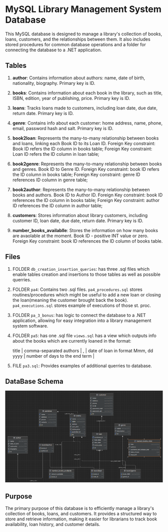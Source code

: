 # MySQL Library Management System Database

This MySQL database is designed to manage a library's collection of books, loans, customers, and the relationships between them. It also includes stored procedures for common database operations and a folder for connecting the database to a .NET application.

## Tables

1. **author**: Contains information about authors: name, date of birth, nationality, biography. Primary key is ID.
  
3. **books**: Contains information about each book in the library, such as title, ISBN, edition, year of publishing, price. Primary key is ID.

4. **loans**: Tracks loans made to customers, including loan date, due date, return date. Primary key is ID. 

5. **genre**: Contains info about each customer: home address, name, phone, email, password hash and salt. Primary key is ID.

6. **book2loan**: Represents the many-to-many relationship between books and loans, linking each Book ID to its Loan ID.
   Foreign Key constraint: Book ID refers the ID column in books table;
   Foreign Key constraint: Loan ID refers the ID column in loan table;

8. **book2genre**: Represents the many-to-many relationship between books and genres. Book ID to Genre ID.
   Foreign Key constraint: book ID refers the ID column in books table;
   Foreign Key constraint: genre ID references ID column in genre table;

10. **book2author**: Represents the many-to-many relationship between books and authors. Book ID to Author ID.
    Foreign Key constraint: book ID references the ID column in books table;
    Foreign Key constraint: author ID references the ID column in author table;

12. **customers**: Stores information about library customers, including customer ID, loan date, due date, return date. Primary key is ID.

13. **number_books_availablle**: Stores the information on how many books are avaolable at the moment. Book ID - positive INT value or zero.
    Foreign Key constraint: book ID references the ID column of books table.

## Files

1. FOLDER `db_creation_insertion_queries`: has three .sql files which enable tables creation and insertions to those tables as well as possible querries. 

2. FOLDER `pa4`: Contains two .sql files.
   `pa4_procedures.sql` stores routines/procedures which might be useful to add a new loan or closing the loan(meaning the customer brought back the book).
   `pa4_executions.sql` stores example of executions of those st. proc. 

5. FOLDER `pa_3_bonus`: has logic to connect the database to a .NET application, allowing for easy integration into a library management system software.

6. FOLDER `pa5`: has one .sql file
   `views.sql` has a view which outputs info about the books which are currently loaned in the format:
   
   title | comma-separated authors | <publisher>, <release year> | date of loan in format Mmm, dd yyyy | number of days to the end term |

4. FILE `pa3.sql`: Provides examples of additional querries to database.

## DataBase Schema
![schema](schema.png)


## Purpose

The primary purpose of this database is to efficiently manage a library's collection of books, loans, and customers. It provides a structured way to store and retrieve information, making it easier for librarians to track book availability, loan history, and customer details.

